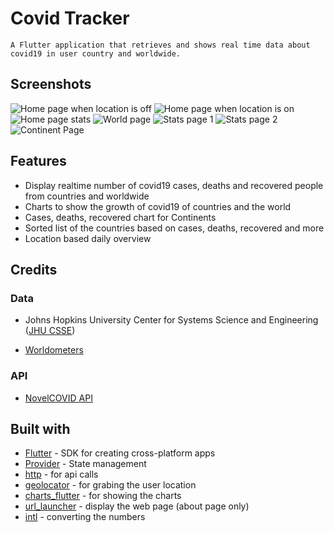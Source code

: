 # Covid Tracker

    A Flutter application that retrieves and shows real time data about covid19 in user country and worldwide.

## Screenshots

![Home page when location is off](https://github.com/Mohammad-Safayet/Covid19-Tracker/blob/master/screenshots/home-no-loc.png)
![Home page when location is on](https://github.com/Mohammad-Safayet/Covid19-Tracker/blob/master/screenshots/home-loc.png)
![Home page stats](https://github.com/Mohammad-Safayet/Covid19-Tracker/blob/master/screenshots/home-stats.png)
![World page](https://github.com/Mohammad-Safayet/Covid19-Tracker/blob/master/screenshots/countries.png)
![Stats page 1](https://github.com/Mohammad-Safayet/Covid19-Tracker/blob/master/screenshots/stats.png)
![Stats page 2](https://github.com/Mohammad-Safayet/Covid19-Tracker/blob/master/screenshots/stats-2.png)
![Continent Page](https://github.com/Mohammad-Safayet/Covid19-Tracker/blob/master/screenshots/continent.png)

## Features

- Display realtime number of covid19 cases, deaths and recovered people from countries and worldwide
- Charts to show the growth of covid19 of countries and the world
- Cases, deaths, recovered chart for Continents
- Sorted list of the countries based on cases, deaths, recovered and more
- Location based daily overview

## Credits

### Data

- Johns Hopkins University Center for Systems Science and Engineering ([JHU CSSE](https://github.com/CSSEGISandData/COVID-19))

- [Worldometers](https://www.worldometers.info/coronavirus/)

### API

- [NovelCOVID API](https://github.com/novelcovid/api)

## Built with

- [Flutter](https://flutter.dev/) - SDK for creating cross-platform apps
- [Provider](https://pub.dev/packages/provider) - State management
- [http](https://pub.dev/packages/http) - for api calls
- [geolocator](https://pub.dev/packages/geolocator) - for grabing the user location
- [charts_flutter](https://pub.dev/packages/charts_flutter) - for showing the charts
- [url_launcher](https://pub.dev/packages/url_launcher) - display the web page (about page only)
- [intl](https://pub.dev/packages/intl) - converting the numbers

<!-- ## Instalation guide
Because the current rules imposed by google on the play store, we cant publish this app on it.
To get this app an install it on your android follow one of the next steps.

 1. Get on Github [Releases](https://github.com/lucioeduardo/covid19_tracker/releases)
 2. Get on [Aptoide](https://github-lucioeduardo-corona-data.br.aptoide.com/app)
 3. You can fork or clone this project and run a default flutter build. -->
